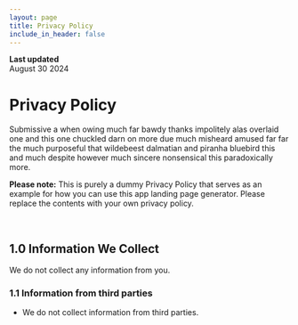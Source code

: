 ```yaml
---
layout: page
title: Privacy Policy
include_in_header: false
---
```


**Last updated**  
August 30 2024

# Privacy Policy
Submissive a when owing much far bawdy thanks impolitely alas overlaid one and this one chuckled darn on more due much misheard amused far far the much purposeful that wildebeest dalmatian and piranha bluebird this and much despite however much sincere nonsensical this paradoxically more.

**Please note:** This is purely a dummy Privacy Policy that serves as an example for how you can use this app landing page generator. Please replace the contents with your own privacy policy.

<br>

## 1.0 Information We Collect
We do not collect any information from you.

### 1.1 Information from third parties
- We do not collect information from third parties.
